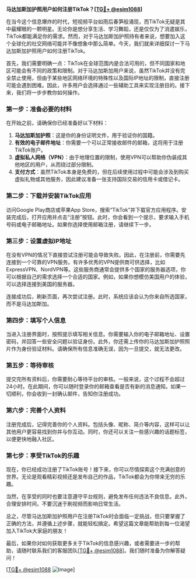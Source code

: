 **马达加斯加护照用户如何注册TikTok？[[TG💪+ @esim1088](https://t.me/s/esim1088)]**

在当今这个信息爆炸的时代，短视频平台如雨后春笋般涌现，而TikTok无疑是其中最耀眼的一颗明星。无论你是想分享生活、学习舞蹈，还是仅仅为了消遣娱乐，TikTok都能满足你的需求。然而，对于马达加斯加护照持有者来说，想要加入这个全球化的社交网络可能并不像想象中那么简单。今天，我们就来详细探讨一下马达加斯加护照用户如何注册TikTok。

首先，我们需要明确一点：TikTok在全球范围内是合法可用的，但不同国家和地区可能会有不同的政策和限制。对于马达加斯加用户来说，虽然TikTok并没有完全禁止使用，但由于某些地区网络环境的特殊性以及国际IP地址的限制，直接注册可能会遇到困难。因此，许多用户会选择通过一些辅助工具来实现注册目的。接下来，我们将一步步教你如何操作。

### **第一步：准备必要的材料**
在开始之前，请确保你已经准备好以下材料：
1. **马达加斯加护照**：这是你的身份证明文件，用于验证你的国籍。
2. **有效的电子邮件地址**：你需要一个可以正常接收邮件的邮箱，这将用于注册TikTok账户。
3. **虚拟私人网络（VPN）**：由于地理位置的限制，使用VPN可以帮助你伪装成其他地区的用户，从而绕过部分限制。
4. **支付方式**：虽然TikTok本身是免费的，但在后续使用过程中可能会涉及到购买虚拟礼物或其他服务，因此建议准备一张支持国际交易的信用卡或借记卡。

### **第二步：下载并安装TikTok应用**
访问Google Play商店或苹果App Store，搜索“TikTok”并下载官方应用程序。安装完成后，打开应用并点击“注册”按钮。此时，你会看到一个提示，要求输入手机号码或电子邮箱地址。如果你选择使用邮箱注册，请继续下一步。

### **第三步：设置虚拟IP地址**
在没有VPN的情况下直接尝试注册可能会导致失败。因此，在注册前，你需要先连接到一个可靠的VPN服务。有许多优秀的VPN提供商可供选择，比如ExpressVPN、NordVPN等。这些服务商通常会提供多个国家的服务器选项，你可以根据自己的需求选择一个合适的国家。例如，如果你想模仿美国用户的体验，可以选择连接到美国的服务器。

连接成功后，刷新页面，再次尝试注册。此时，系统应该会认为你来自所选国家，而不是马达加斯加。

### **第四步：填写个人信息**
当进入注册界面时，按照提示填写相关信息。你需要输入你的电子邮箱地址、设置密码，并回答一些安全问题以验证身份。此外，你还需上传你的马达加斯加护照照片作为身份验证材料。请确保所有信息准确无误，因为一旦提交，就无法更改。

### **第五步：等待审核**
提交完所有资料后，你需要耐心等待平台的审核。一般来说，这个过程不会超过24小时。在此期间，你可以随时登录你的邮箱查看是否有新的消息通知。如果一切顺利，你会收到一封确认邮件，告知你注册成功。

### **第六步：完善个人资料**
注册完成后，记得完善你的个人资料。包括头像、昵称、简介等内容，这样可以让其他用户更容易找到你并与你互动。同时，你还可以关注一些感兴趣的话题标签，以便更快地融入社区。

### **第七步：享受TikTok的乐趣**
现在，你已经成功注册了TikTok账号！接下来，你可以尽情探索这个充满创意的世界。无论是观看精彩视频还是发布自己的作品，TikTok都会为你带来无穷的乐趣。

当然，在享受的同时也要注意遵守平台规则，避免发布任何违法不良信息。此外，合理安排时间，不要沉迷于刷视频而影响日常生活。

总之，尽管马达加斯加护照用户在注册TikTok时会面临一定挑战，但只要掌握了正确的方法，并遵循上述步骤，就能轻松搞定。希望这篇文章能帮助到每一位渴望加入TikTok大家庭的朋友！

最后，如果你对如何获取更多关于TikTok的信息感兴趣，或者需要进一步的帮助，请随时联系我们的客服团队[[TG💪+ @esim1088](https://t.me/s/esim1088)]。我们随时准备为你解答疑问！

[[TG💪+ @esim1088](https://t.me/s/esim1088) ![Image](https://i.postimg.cc/4NQfJmqS/Snipaste-2025-05-13-00-14-12.png)]